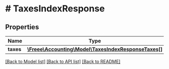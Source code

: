 # # TaxesIndexResponse

## Properties

Name | Type | Description | Notes
------------ | ------------- | ------------- | -------------
**taxes** | [**\Freee\Accounting\Model\TaxesIndexResponseTaxes[]**](TaxesIndexResponseTaxes.md) |  | 

[[Back to Model list]](../../README.md#documentation-for-models) [[Back to API list]](../../README.md#documentation-for-api-endpoints) [[Back to README]](../../README.md)


